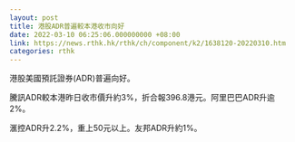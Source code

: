 ```yaml
---
layout: post
title: 港股ADR普遍較本港收市向好
date: 2022-03-10 06:25:06.000000000 +08:00
link: https://news.rthk.hk/rthk/ch/component/k2/1638120-20220310.htm
categories: rthk
---
```


港股美國預託證券(ADR)普遍向好。

騰訊ADR較本港昨日收市價升約3%，折合報396.8港元。阿里巴巴ADR升逾2%。

滙控ADR升2.2%，重上50元以上。友邦ADR升約1%。
